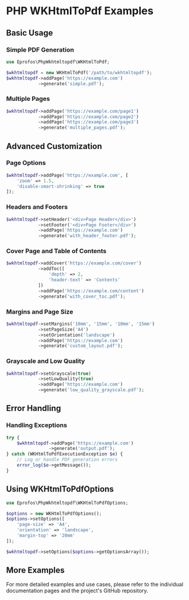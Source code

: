 # PHP WKHtmlToPdf Examples

## Basic Usage

### Simple PDF Generation
```php
use Eprofos\PhpWkhtmltopdf\WKHtmlToPdf;

$wkhtmltopdf = new WKHtmlToPdf('/path/to/wkhtmltopdf');
$wkhtmltopdf->addPage('https://example.com')
            ->generate('simple.pdf');
```

### Multiple Pages
```php
$wkhtmltopdf->addPage('https://example.com/page1')
            ->addPage('https://example.com/page2')
            ->addPage('https://example.com/page3')
            ->generate('multiple_pages.pdf');
```

## Advanced Customization

### Page Options
```php
$wkhtmltopdf->addPage('https://example.com', [
    'zoom' => 1.5,
    'disable-smart-shrinking' => true
]);
```

### Headers and Footers
```php
$wkhtmltopdf->setHeader('<div>Page Header</div>')
            ->setFooter('<div>Page Footer</div>')
            ->addPage('https://example.com')
            ->generate('with_header_footer.pdf');
```

### Cover Page and Table of Contents
```php
$wkhtmltopdf->addCover('https://example.com/cover')
            ->addToc([
                'depth' => 2,
                'header-text' => 'Contents'
            ])
            ->addPage('https://example.com/content')
            ->generate('with_cover_toc.pdf');
```

### Margins and Page Size
```php
$wkhtmltopdf->setMargins('10mm', '15mm', '10mm', '15mm')
            ->setPageSize('A4')
            ->setOrientation('landscape')
            ->addPage('https://example.com')
            ->generate('custom_layout.pdf');
```

### Grayscale and Low Quality
```php
$wkhtmltopdf->setGrayscale(true)
            ->setLowQuality(true)
            ->addPage('https://example.com')
            ->generate('low_quality_grayscale.pdf');
```

## Error Handling

### Handling Exceptions
```php
try {
    $wkhtmltopdf->addPage('https://example.com')
                ->generate('output.pdf');
} catch (WKHtmlToPdfExecutionException $e) {
    // Log or handle PDF generation errors
    error_log($e->getMessage());
}
```

## Using WKHtmlToPdfOptions

```php
use Eprofos\PhpWkhtmltopdf\WKHtmlToPdfOptions;

$options = new WKHtmlToPdfOptions();
$options->setOptions([
    'page-size' => 'A4',
    'orientation' => 'landscape',
    'margin-top' => '20mm'
]);

$wkhtmltopdf->setOptions($options->getOptionsArray());
```

## More Examples

For more detailed examples and use cases, please refer to the individual documentation pages and the project's GitHub repository.
